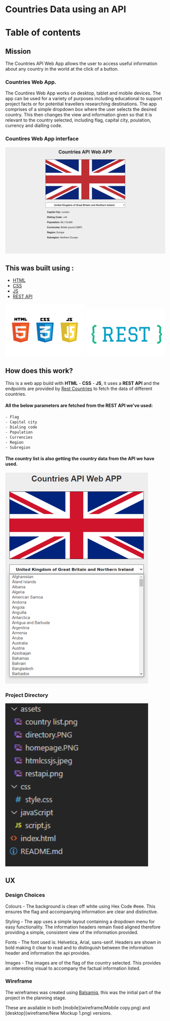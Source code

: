 # Countries Data using an API

# Table of contents

## Mission

The Countries API Web App allows the user to access useful information about any country in the world at the click of a button.

### Countries Web App. 

The Countires Web App works on desktop, tablet and mobile devices. The app can be used for a variety of purposes including educational to support project facts or for potential travellers researching destinations. The app comprises of a simple dropdown box where the user selects the desired country. This then changes the view and information given so that it is relevant to the country selected, including flag, capital city, poulation, currency and dialling code.

### Countires Web App interface

![Countries Web App Screenshot](assets/countries-web-app.png "Countries Web App Interface")

## This was built using :

- [HTML](https://en.wikipedia.org/wiki/HTML)
- [CSS](https://en.wikipedia.org/wiki/Cascading_Style_Sheets)
- [JS](https://en.wikipedia.org/wiki/JavaScript)
- [REST API](https://en.wikipedia.org/wiki/Representational_state_transfer)

<img src="assets/htmlcssjs.jpeg" width="250px">
<img src="assets/restapi.png" width="250px">

## How does this work?

This is a web app build with **HTML** - **CSS** - **JS**, it uses a **REST API** and the endpoints are provided by [Rest Countries](https://restcountries.eu/) to fetch the data of different countries.

#### All the below parameters are fetched from the REST API we've used:

    - Flag
    - Capital city
    - Dialing code
    - Population
    - Currencies
    - Region
    - Subregion

#### The country list is also getting the country data from the API we have used.

<img src="assets/country list.png" width="450px">

### Project Directory

<img src="assets/directory.PNG" width="450px">

## UX

### Design Choices

Colours - The background is clean off white using Hex Code #eee. This ensures the flag and accompanying information are clear and distinctive. 

Styling - The app uses a simple layout containing a dropdown menu for easy functionality. The information headers remain fixed aligned therefore providing a simple, consistent view of the information provided.

Fonts - The font used is: Helvetica, Arial, sans-serif. Headers are shown in bold making it clear to read and to distinguish between the information header and information the api provides.

Images - The images are of the flag of the country selected. This provides an interesting visual to accompany the factual information listed.

### Wireframe

The wireframes was created using [Balsamiq](https://balsamiq.com/wireframes/desktop/), this was the initial part of the project in the planning stage.

These are available in both [mobile](wireframe/Mobile copy.png) and [desktop](wireframe/New Mockup 1.png) versions.
